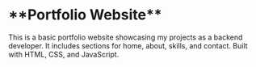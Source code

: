 <h1>**Portfolio Website**</h1>

This is a basic portfolio website showcasing my projects as a backend developer. It includes sections for home, about, skills, and contact. Built with HTML, CSS, and JavaScript.
